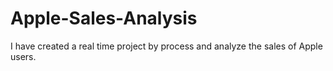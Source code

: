 # Apple-Sales-Analysis
I have created a real time project by process and analyze the sales of Apple users.
